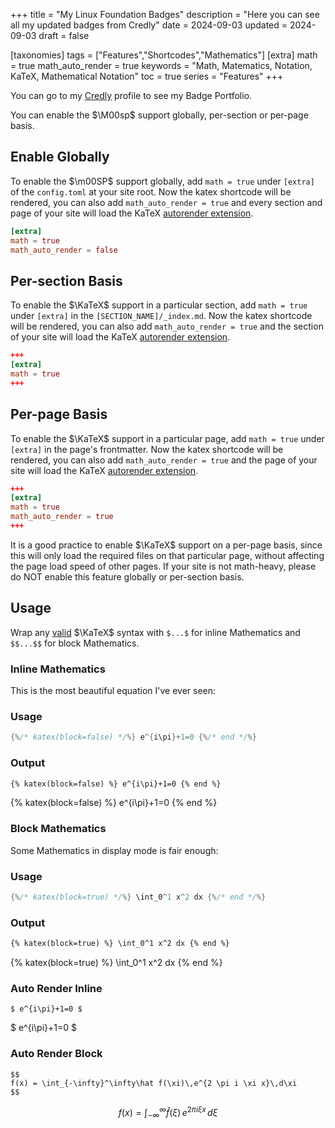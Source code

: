 +++
title = "My Linux Foundation Badges"
description = "Here you can see all my updated badges from Credly"
date = 2024-09-03
updated = 2024-09-03
draft = false

[taxonomies]
tags = ["Features","Shortcodes","Mathematics"]
[extra]
math = true
math_auto_render = true
keywords = "Math, Matematics, Notation, KaTeX, Mathematical Notation"
toc = true
series = "Features"
+++

You can go to my [Credly](https://www.credly.com/users/luis-ricardo-martinez-diaz) profile to see my Badge Portfolio.

<div data-iframe-width="150" data-iframe-height="270" data-share-badge-id="0b7fe79b-11f6-49ef-9787-4c30e4fe4d5c" data-share-badge-host="https://www.credly.com"></div><script type="text/javascript" async src="//cdn.credly.com/assets/utilities/embed.js"></script>

<div data-iframe-width="150" data-iframe-height="270" data-share-badge-id="4951170e-0b83-42c0-8873-3d0ce0268874" data-share-badge-host="https://www.credly.com"></div><script type="text/javascript" async src="//cdn.credly.com/assets/utilities/embed.js"></script>

<div data-iframe-width="150" data-iframe-height="270" data-share-badge-id="62c8647e-1a8c-4352-9dd5-73ada0e33b0e" data-share-badge-host="https://www.credly.com"></div><script type="text/javascript" async src="//cdn.credly.com/assets/utilities/embed.js"></script>

<div data-iframe-width="150" data-iframe-height="270" data-share-badge-id="f2ee1f9d-e101-4f14-8add-fd295bc49fb4" data-share-badge-host="https://www.credly.com"></div><script type="text/javascript" async src="//cdn.credly.com/assets/utilities/embed.js"></script>

<div data-iframe-width="150" data-iframe-height="270" data-share-badge-id="747e0acc-cf75-4bb5-bae4-bf130a92ed13" data-share-badge-host="https://www.credly.com"></div><script type="text/javascript" async src="//cdn.credly.com/assets/utilities/embed.js"></script>

<div data-iframe-width="150" data-iframe-height="270" data-share-badge-id="1ff01a0d-57a8-4d51-9393-3058fbf67227" data-share-badge-host="https://www.credly.com"></div><script type="text/javascript" async src="//cdn.credly.com/assets/utilities/embed.js"></script>

<div data-iframe-width="150" data-iframe-height="270" data-share-badge-id="8fda99e7-830a-4c96-8e0c-20a4393bc451" data-share-badge-host="https://www.credly.com"></div><script type="text/javascript" async src="//cdn.credly.com/assets/utilities/embed.js"></script>

<div data-iframe-width="150" data-iframe-height="270" data-share-badge-id="0ba7ffbc-eb9a-4e5f-a8fa-69c261d1c0ba" data-share-badge-host="https://www.credly.com"></div><script type="text/javascript" async src="//cdn.credly.com/assets/utilities/embed.js"></script>

<div data-iframe-width="150" data-iframe-height="270" data-share-badge-id="2ade8130-548d-49db-aa8d-20a956d8e027" data-share-badge-host="https://www.credly.com"></div><script type="text/javascript" async src="//cdn.credly.com/assets/utilities/embed.js"></script>

<div data-iframe-width="150" data-iframe-height="270" data-share-badge-id="ca4f33c4-2ba7-4459-99b8-f55718295183" data-share-badge-host="https://www.credly.com"></div><script type="text/javascript" async src="//cdn.credly.com/assets/utilities/embed.js"></script>

<div data-iframe-width="150" data-iframe-height="270" data-share-badge-id="798e3b6e-b403-4076-94a1-92f3fc990689" data-share-badge-host="https://www.credly.com"></div><script type="text/javascript" async src="//cdn.credly.com/assets/utilities/embed.js"></script>

<div data-iframe-width="150" data-iframe-height="270" data-share-badge-id="798d81b6-cbdd-4763-8002-9691363114e1" data-share-badge-host="https://www.credly.com"></div><script type="text/javascript" async src="//cdn.credly.com/assets/utilities/embed.js"></script>

<div data-iframe-width="150" data-iframe-height="270" data-share-badge-id="efc87bdf-a7e5-41d5-b201-b5bd9ce22bc4" data-share-badge-host="https://www.credly.com"></div><script type="text/javascript" async src="//cdn.credly.com/assets/utilities/embed.js"></script>

<div data-iframe-width="150" data-iframe-height="270" data-share-badge-id="25ba3d62-0a14-455f-8a75-7986938d96a4" data-share-badge-host="https://www.credly.com"></div><script type="text/javascript" async src="//cdn.credly.com/assets/utilities/embed.js"></script>

<div data-iframe-width="150" data-iframe-height="270" data-share-badge-id="df400ce3-5dd0-41ad-933c-25c1b4b1e19e" data-share-badge-host="https://www.credly.com"></div><script type="text/javascript" async src="//cdn.credly.com/assets/utilities/embed.js"></script>

<div data-iframe-width="150" data-iframe-height="270" data-share-badge-id="11ee6023-cc25-431d-91ef-f5ee66bdd3bf" data-share-badge-host="https://www.credly.com"></div><script type="text/javascript" async src="//cdn.credly.com/assets/utilities/embed.js"></script>

<div data-iframe-width="150" data-iframe-height="270" data-share-badge-id="64cf4ec3-29e1-4a85-947a-de328fac2a26" data-share-badge-host="https://www.credly.com"></div><script type="text/javascript" async src="//cdn.credly.com/assets/utilities/embed.js"></script>

<div data-iframe-width="150" data-iframe-height="270" data-share-badge-id="53710ab2-d841-4702-90a9-53de6a31c17d" data-share-badge-host="https://www.credly.com"></div><script type="text/javascript" async src="//cdn.credly.com/assets/utilities/embed.js"></script>

<div data-iframe-width="150" data-iframe-height="270" data-share-badge-id="6816eff9-413c-471b-9c2c-ad0272f74381" data-share-badge-host="https://www.credly.com"></div><script type="text/javascript" async src="//cdn.credly.com/assets/utilities/embed.js"></script>

<div data-iframe-width="150" data-iframe-height="270" data-share-badge-id="ee4a4de8-79f8-4c62-a9bf-8864def1ae4b" data-share-badge-host="https://www.credly.com"></div><script type="text/javascript" async src="//cdn.credly.com/assets/utilities/embed.js"></script>

<div data-iframe-width="150" data-iframe-height="270" data-share-badge-id="7d813bbd-c874-4c0d-9f84-2a380314fc86" data-share-badge-host="https://www.credly.com"></div><script type="text/javascript" async src="//cdn.credly.com/assets/utilities/embed.js"></script>

<div data-iframe-width="150" data-iframe-height="270" data-share-badge-id="7acea913-8805-47e4-b616-f62b15c1c044" data-share-badge-host="https://www.credly.com"></div><script type="text/javascript" async src="//cdn.credly.com/assets/utilities/embed.js"></script>

<div data-iframe-width="150" data-iframe-height="270" data-share-badge-id="c77e2143-931d-43e9-9e8b-337452642a44" data-share-badge-host="https://www.credly.com"></div><script type="text/javascript" async src="//cdn.credly.com/assets/utilities/embed.js"></script>

You can enable the $\M00sp$ support globally, per-section or per-page basis.
<!-- more -->

## Enable Globally

To enable the $\m00SP$ support globally, add `math = true` under `[extra]` of the `config.toml`
at your site root. Now the katex shortcode will be rendered, you can also add `math_auto_render = true`
and every section and page of your site will load the KaTeX [autorender extension](https://katex.org/docs/autorender.html).

```toml
[extra]
math = true
math_auto_render = false
```

## Per-section Basis

To enable the $\KaTeX$ support in a particular section, add `math = true` under `[extra]` in the `[SECTION_NAME]/_index.md`.
Now the katex shortcode will be rendered, you can also add `math_auto_render = true`
and the section of your site will load the KaTeX [autorender extension](https://katex.org/docs/autorender.html).

```toml
+++
[extra]
math = true
+++
```

## Per-page Basis

To enable the $\KaTeX$ support in a particular page, add `math = true` under `[extra]` in the page's
frontmatter. Now the katex shortcode will be rendered, you can also add `math_auto_render = true`
and the page of your site will load the KaTeX [autorender extension](https://katex.org/docs/autorender.html).

```toml
+++
[extra]
math = true
math_auto_render = true
+++
```

It is a good practice to enable $\KaTeX$ support on a per-page basis, since this will only load the
required files on that particular page, without affecting the page load speed of other pages.
If your site is not math-heavy, please do NOT enable this feature globally or per-section basis.

## Usage

Wrap any [valid](https://katex.org/docs/supported.html) $\KaTeX$ syntax with `$...$` for inline
Mathematics and `$$...$$` for block Mathematics.

### Inline Mathematics

This is the most beautiful equation I've ever seen:

### Usage
```rs
{%/* katex(block=false) */%} e^{i\pi}+1=0 {%/* end */%}
```
### Output
```html
{% katex(block=false) %} e^{i\pi}+1=0 {% end %}
```
{% katex(block=false) %} e^{i\pi}+1=0 {% end %}

### Block Mathematics

Some Mathematics in display mode is fair enough:

### Usage
```rs
{%/* katex(block=true) */%} \int_0^1 x^2 dx {%/* end */%}
```
### Output
```html
{% katex(block=true) %} \int_0^1 x^2 dx {% end %}
```
{% katex(block=true) %} \int_0^1 x^2 dx {% end %}

### Auto Render Inline
```
$ e^{i\pi}+1=0 $
```

$ e^{i\pi}+1=0 $

### Auto Render Block
```
$$
f(x) = \int_{-\infty}^\infty\hat f(\xi)\,e^{2 \pi i \xi x}\,d\xi
$$
```

$$
f(x) = \int_{-\infty}^\infty\hat f(\xi)\,e^{2 \pi i \xi x}\,d\xi
$$
